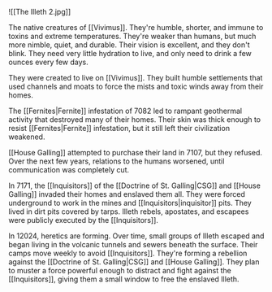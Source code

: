 ![[The Illeth 2.jpg]]

The native creatures of [[Vivimus]]. They're humble, shorter, and immune to toxins and extreme temperatures. They're weaker than humans, but much more nimble, quiet, and durable. Their vision is excellent, and they don't blink. They need very little hydration to live, and only need to drink a few ounces every few days.

They were created to live on [[Vivimus]]. They built humble settlements that used channels and moats to force the mists and toxic winds away from their homes. 

The [[Fernites|Fernite]] infestation of 7082 led to rampant geothermal activity that destroyed many of their homes. Their skin was thick enough to resist [[Fernites|Fernite]] infestation, but it still left their civilization weakened. 

[[House Galling]] attempted to purchase their land in 7107, but they refused. Over the next few years, relations to the humans worsened, until communication was completely cut. 

In 7171, the [[Inquisitors]] of the [[Doctrine of St. Galling|CSG]] and [[House Galling]] invaded their homes and enslaved them all. They were forced underground to work in the mines and [[Inquisitors|inquisitor]] pits. They lived in dirt pits covered by tarps. Illeth rebels, apostates, and escapees were publicly executed by the [[Inquisitors]]. 

In 12024, heretics are forming. Over time, small groups of Illeth escaped and began living in the volcanic tunnels and sewers beneath the surface. Their camps move weekly to avoid [[Inquisitors]]. They're forming a rebellion against the [[Doctrine of St. Galling|CSG]] and [[House Galling]]. They plan to muster a force powerful enough to distract and fight against the [[Inquisitors]], giving them a small window to free the enslaved Illeth. 